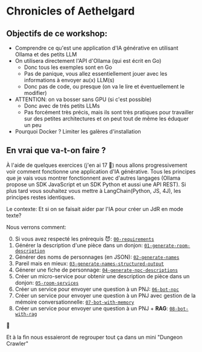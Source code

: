 # Chronicles of Aethelgard

## Objectifs de ce workshop:

- Comprendre ce qu'est une application d'IA générative en utilisant Ollama et des petits LLM
- On utilisera directement l'API d'Ollama (qui est écrit en Go)
  - Donc tous les exemples sont en Go
  - Pas de panique, vous allez essentiellement jouer avec les informations à envoyer au(x) LLM(s)
  - Donc pas de code, ou presque (on va le lire et éventuellement le modifier)
- ATTENTION: on va bosser sans GPU (si c'est possible)
  - Donc avec de trés petits LLMs
  - Pas forcément très précis, mais ils sont très pratiques pour travailler sur des petites architectures et on peut tout de même les éduquer un peu
- Pourquoi Docker ? Limiter les galères d'installation

## En vrai que va-t-on faire ?

À l'aide de quelques exercices (j'en ai 17 🤪) nous allons progressivement voir comment fonctionne une application d'IA générative. Tous les principes que je vais vous montrer fonctionnent avec d'autres langages (Ollama propose un SDK JavaScript et un SDK Python et aussi une API REST). Si plus tard vous souhaitez vous mettre à LangChain(Python, JS, 4J), les principes restes identiques.

Le contexte: Et si on se faisait aider par l'IA pour créer un JdR en mode texte?

Nous verrons comment:

0. Si vous avez respecté les prérequis 😈: [`00-requirements`](00-requirements/README.md)
1. Générer la description d'une pièce dans un donjon: [`01-generate-room-description`](01-generate-room-description/README.md)
2. Générer des noms de personnages (en JSON): [`02-generate-names`](02-generate-names/README.md)
3. Pareil mais en mieux: [`03-generate-names-structured-output`](03-generate-names-structured-output/README.md)
4. Génerer une fiche de personnage: [`04-generate-npc-descriptions`](04-generate-npc-descriptions/README.md)
5. Créer un micro-service pour obtenir une description de pièce dans un donjon: [`05-room-services`](05-room-services/README.md)
6. Créer un service pour envoyer une question à un PNJ: [`06-bot-npc`](06-bot-npc/README.md)
7. Créer un service pour envoyer une question à un PNJ avec gestion de la mémoire conversationnelle: [`07-bot-with-memory`](07-bot-with-memory/README.md)
8. Créer un service pour envoyer une question à un PNJ + **RAG**: [`08-bot-with-rag`](08-bot-with-rag/README.md)


🚧

Et à la fin nous essaieront de regrouper tout ça dans un mini "Dungeon Crawler"



